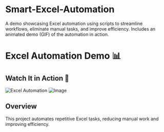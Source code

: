 # Smart-Excel-Automation
A demo showcasing Excel automation using scripts to streamline workflows, eliminate manual tasks, and improve efficiency. Includes an animated demo (GIF) of the automation in action.


# Excel Automation Demo 📊  

## Watch It in Action 🎥  
![Excel Automation](https://github.com/sohomsaumeep/Smart-Excel-Automation/blob/main/excel-automation.gif.gif?raw=true)
![Image](https://github.com/user-attachments/assets/44712e05-ae31-40c0-b557-2c661b8808ac)

## Overview  
This project automates repetitive Excel tasks, reducing manual work and improving efficiency.  
